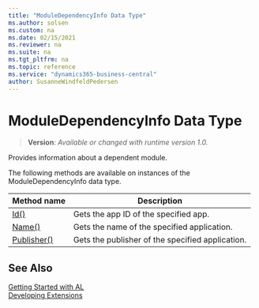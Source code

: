 ```yaml
---
title: "ModuleDependencyInfo Data Type"
ms.author: solsen
ms.custom: na
ms.date: 02/15/2021
ms.reviewer: na
ms.suite: na
ms.tgt_pltfrm: na
ms.topic: reference
ms.service: "dynamics365-business-central"
author: SusanneWindfeldPedersen
---
```

[//]: # (START>DO_NOT_EDIT)
[//]: # (IMPORTANT:Do not edit any of the content between here and the END>DO_NOT_EDIT.)
[//]: # (Any modifications should be made in the .xml files in the ModernDev repo.)
# ModuleDependencyInfo Data Type
> **Version**: _Available or changed with runtime version 1.0._

Provides information about a dependent module.



The following methods are available on instances of the ModuleDependencyInfo data type.

|Method name|Description|
|-----------|-----------|
|[Id()](moduledependencyinfo-id-method.md)|Gets the app ID of the specified app.|
|[Name()](moduledependencyinfo-name-method.md)|Gets the name of the specified application.|
|[Publisher()](moduledependencyinfo-publisher-method.md)|Gets the publisher of the specified application.|

[//]: # (IMPORTANT: END>DO_NOT_EDIT)
## See Also  
[Getting Started with AL](../../devenv-get-started.md)  
[Developing Extensions](../../devenv-dev-overview.md)  